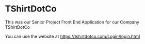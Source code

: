 # TShirtDotCo
This was our Senior Project Front End Application for our Company TShirtDotCo

You can use the website at https://tshirtdotco.com/Login/login.html
